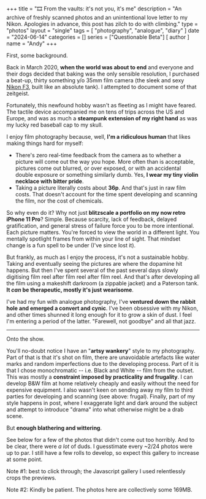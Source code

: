 +++
title = "🎞️ From the vaults: it's not you, it's me"
description = "An archive of freshly scanned photos and an unintentional love letter to my Nikon. Apologies in advance, this post has zilch to do with climbing."
type = "photos"
layout = "single"
tags = [
    "photography",
    "analogue",
    "diary"
]
date = "2024-06-14"
categories = []
series = ["Questionable Beta"]
[ author ]
  name = "Andy"
+++

First, some background. 

Back in March 2020, **when the world was about to end** and everyone and their dogs decided that baking was the only sensible resolution, I purchased a beat-up, thirty something y/o 35mm film camera (the sleek and sexy [Nikon F3](https://en.wikipedia.org/wiki/Nikon_F3), built like an absolute tank). I attempted to document some of that zeitgeist. 

Fortunately, this newfound hobby wasn't as fleeting as I might have feared. The tactile device accompanied me on tens of trips across the US and Europe, and was as much a **steampunk extension of my right hand** as was my lucky red baseball cap to my skull.

I enjoy film photography because, well, **I'm a ridiculous human** that likes making things hard for myself: 
* There's zero real-time feedback from the camera as to whether a picture will come out the way you hope. More often than is acceptable, pictures come out blurred, or over exposed, or with an accidental double exposure or something similarly dumb. Yes, **I wear my tiny violin necklace with bitter pride**. 
* Taking a picture literally costs about **36p**. And that's just in raw film costs. That doesn't account for the time spent developing and scanning the film, nor the cost of chemicals. 

So why even do it? Why not just **blitzscale a portfolio on my now retro iPhone 11 Pro**? Simple. Because scarcity, lack of feedback, delayed gratification, and general stress of failure force you to be more intentional. Each picture matters. You're forced to view the world in a different light. You mentally spotlight frames from within your line of sight. That mindset change is a fun spell to be under (I've since lost it).

But frankly, as much as I enjoy the process, it's not a sustainable hobby. Taking and eventually seeing the pictures are where the dopamine hit happens. But then I've spent several of the past several days slowly digitising film reel after film reel after film reel. And that's after developing all the film using a makeshift darkroom (a zippable jacket) and a Paterson tank. **It *can* be therapeutic, mostly it's just wearisome**. 

I've had my fun with analogue photography, I've **ventured down the rabbit hole and emerged a convert and cynic**. I've been obsessive with my Nikon, and other times shunned it long enough for it to grow a skin of dust. I feel I'm entering a period of the latter. "Farewell, not goodbye" and all that jazz. 

---

Onto the show. 

You'll no-doubt notice I have an "**artsy wankery**" style to my photography. Part of that is that it's shot on film, there are unavoidable artefacts like water marks and random imperfections due to the developing process. Part of it is that I chose monochromatic -- i.e. Black and White -- film from the outset. This was mostly a **constraint imposed by practicality and frugality**. I can develop B&W film at home relatively cheaply and easily without the need for expensive equipment. I also wasn't keen on sending away my film to third parties for developing and scanning (see above: frugal). Finally, part of my style happens in post, where I exaggerate light and dark around the subject and attempt to introduce "drama" into what otherwise might be a drab scene. 

But **enough blathering and wittering**. 

See below for a few of the photos that didn't come out too horribly. And to be clear, there were *a lot* of duds. I guesstimate every ~2/24 photos were up to par. I still have a few rolls to develop, so expect this gallery to increase at some point. 

Note #1: best to click through; the Javascript gallery I used relentlessly crops the previews. 

Note #2: Kindly be patient. The photos here are collectively some 169MB. 